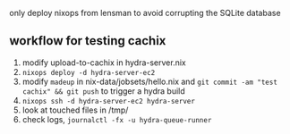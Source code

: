 only deploy nixops from lensman to avoid corrupting the SQLite database

## workflow for testing cachix
1. modify upload-to-cachix in hydra-server.nix
2. `nixops deploy -d hydra-server-ec2`
3. modify `madeup` in nix-data/jobsets/hello.nix and `git commit -am "test cachix" && git push` to trigger a hydra build
4. `nixops ssh -d hydra-server-ec2 hydra-server`
5. look at touched files in /tmp/
6. check logs, `journalctl -fx -u hydra-queue-runner`